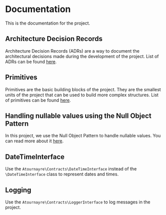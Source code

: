 # Documentation

This is the documentation for the project.

## Architecture Decision Records
Architecture Decision Records (ADRs) are a way to document the architectural decisions made during the development of the project. List of ADRs can be found [here](architecture-decision-records.md).

## Primitives
Primitives are the basic building blocks of the project. They are the smallest units of the project that can be used to build more complex structures. List of primitives can be found [here](doc/primitives.md).

## Handling nullable values using the Null Object Pattern
In this project, we use the Null Object Pattern to handle nullable values. You can read more about it [here](doc/null-object-pattern.md).

## DateTimeInterface
Use the `Atournayre\Contracts\DateTimeInterface` instead of the `\DateTimeInterface` class to represent dates and times.

## Logging
Use the `Atournayre\Contracts\LoggerInterface` to log messages in the project.
